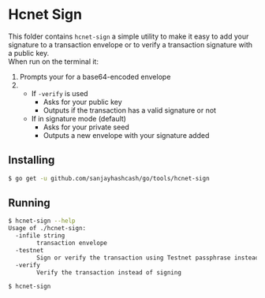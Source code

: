 # Hcnet Sign

This folder contains `hcnet-sign` a simple utility to make it easy to add your signature to a transaction envelope or to verify a transaction signature with a public key.  
When run on the terminal it:

1.  Prompts your for a base64-encoded envelope
2.  
    - If `-verify` is used
        - Asks for your public key
        - Outputs if the transaction has a valid signature or not
    - If in signature mode (default)
        - Asks for your private seed
        - Outputs a new envelope with your signature added

## Installing

```bash
$ go get -u github.com/sanjayhashcash/go/tools/hcnet-sign
```

## Running

```bash
$ hcnet-sign --help
Usage of ./hcnet-sign:
  -infile string
    	transaction envelope
  -testnet
    	Sign or verify the transaction using Testnet passphrase instead of Public
  -verify
    	Verify the transaction instead of signing
```

```bash
$ hcnet-sign
```
